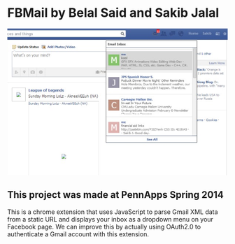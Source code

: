 # FBMail by Belal Said and Sakib Jalal
![Alt text](/fbmail.jpg "Screenshot")

## This project was made at PennApps Spring 2014

This is a chrome extension that uses JavaScript to parse Gmail XML data from a static URL and displays your inbox as a dropdown menu on your Facebook page.
We can improve this by actually using OAuth2.0 to authenticate a Gmail account with this extension.
